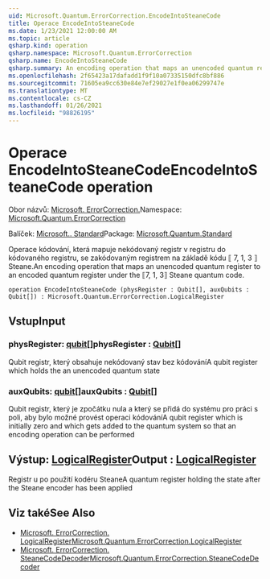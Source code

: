 ```yaml
---
uid: Microsoft.Quantum.ErrorCorrection.EncodeIntoSteaneCode
title: Operace EncodeIntoSteaneCode
ms.date: 1/23/2021 12:00:00 AM
ms.topic: article
qsharp.kind: operation
qsharp.namespace: Microsoft.Quantum.ErrorCorrection
qsharp.name: EncodeIntoSteaneCode
qsharp.summary: An encoding operation that maps an unencoded quantum register to an encoded quantum register under the ⟦7, 1, 3⟧ Steane quantum code.
ms.openlocfilehash: 2f65423a17dafadd1f9f10a07335150dfc8bf886
ms.sourcegitcommit: 71605ea9cc630e84e7ef29027e1f0ea06299747e
ms.translationtype: MT
ms.contentlocale: cs-CZ
ms.lasthandoff: 01/26/2021
ms.locfileid: "98826195"
---
```

# <a name="encodeintosteanecode-operation"></a><span data-ttu-id="52b44-102">Operace EncodeIntoSteaneCode</span><span class="sxs-lookup"><span data-stu-id="52b44-102">EncodeIntoSteaneCode operation</span></span>

<span data-ttu-id="52b44-103">Obor názvů: [Microsoft. ErrorCorrection.](xref:Microsoft.Quantum.ErrorCorrection)</span><span class="sxs-lookup"><span data-stu-id="52b44-103">Namespace: [Microsoft.Quantum.ErrorCorrection](xref:Microsoft.Quantum.ErrorCorrection)</span></span>

<span data-ttu-id="52b44-104">Balíček: [Microsoft.. Standard](https://nuget.org/packages/Microsoft.Quantum.Standard)</span><span class="sxs-lookup"><span data-stu-id="52b44-104">Package: [Microsoft.Quantum.Standard](https://nuget.org/packages/Microsoft.Quantum.Standard)</span></span>


<span data-ttu-id="52b44-105">Operace kódování, která mapuje nekódovaný registr v registru do kódovaného registru, se zakódovaným registrem na základě kódu ⟦ 7, 1, 3 ⟧ Steane.</span><span class="sxs-lookup"><span data-stu-id="52b44-105">An encoding operation that maps an unencoded quantum register to an encoded quantum register under the ⟦7, 1, 3⟧ Steane quantum code.</span></span>

```qsharp
operation EncodeIntoSteaneCode (physRegister : Qubit[], auxQubits : Qubit[]) : Microsoft.Quantum.ErrorCorrection.LogicalRegister
```


## <a name="input"></a><span data-ttu-id="52b44-106">Vstup</span><span class="sxs-lookup"><span data-stu-id="52b44-106">Input</span></span>

### <a name="physregister--qubit"></a><span data-ttu-id="52b44-107">physRegister: [qubit](xref:microsoft.quantum.lang-ref.qubit)[]</span><span class="sxs-lookup"><span data-stu-id="52b44-107">physRegister : [Qubit](xref:microsoft.quantum.lang-ref.qubit)[]</span></span>

<span data-ttu-id="52b44-108">Qubit registr, který obsahuje nekódovaný stav bez kódování</span><span class="sxs-lookup"><span data-stu-id="52b44-108">A qubit register which holds the an unencoded quantum state</span></span>


### <a name="auxqubits--qubit"></a><span data-ttu-id="52b44-109">auxQubits: [qubit](xref:microsoft.quantum.lang-ref.qubit)[]</span><span class="sxs-lookup"><span data-stu-id="52b44-109">auxQubits : [Qubit](xref:microsoft.quantum.lang-ref.qubit)[]</span></span>

<span data-ttu-id="52b44-110">Qubit registr, který je zpočátku nula a který se přidá do systému pro práci s poli, aby bylo možné provést operaci kódování</span><span class="sxs-lookup"><span data-stu-id="52b44-110">A qubit register which is initially zero and which gets added to the quantum system so that an encoding operation can be performed</span></span>



## <a name="output--logicalregister"></a><span data-ttu-id="52b44-111">Výstup: [LogicalRegister](xref:Microsoft.Quantum.ErrorCorrection.LogicalRegister)</span><span class="sxs-lookup"><span data-stu-id="52b44-111">Output : [LogicalRegister](xref:Microsoft.Quantum.ErrorCorrection.LogicalRegister)</span></span>

<span data-ttu-id="52b44-112">Registr u po použití kodéru Steane</span><span class="sxs-lookup"><span data-stu-id="52b44-112">A quantum register holding the state after the Steane encoder has been applied</span></span>

## <a name="see-also"></a><span data-ttu-id="52b44-113">Viz také</span><span class="sxs-lookup"><span data-stu-id="52b44-113">See Also</span></span>

- [<span data-ttu-id="52b44-114">Microsoft. ErrorCorrection. LogicalRegister</span><span class="sxs-lookup"><span data-stu-id="52b44-114">Microsoft.Quantum.ErrorCorrection.LogicalRegister</span></span>](xref:Microsoft.Quantum.ErrorCorrection.LogicalRegister)
- [<span data-ttu-id="52b44-115">Microsoft. ErrorCorrection. SteaneCodeDecoder</span><span class="sxs-lookup"><span data-stu-id="52b44-115">Microsoft.Quantum.ErrorCorrection.SteaneCodeDecoder</span></span>](xref:Microsoft.Quantum.ErrorCorrection.SteaneCodeDecoder)